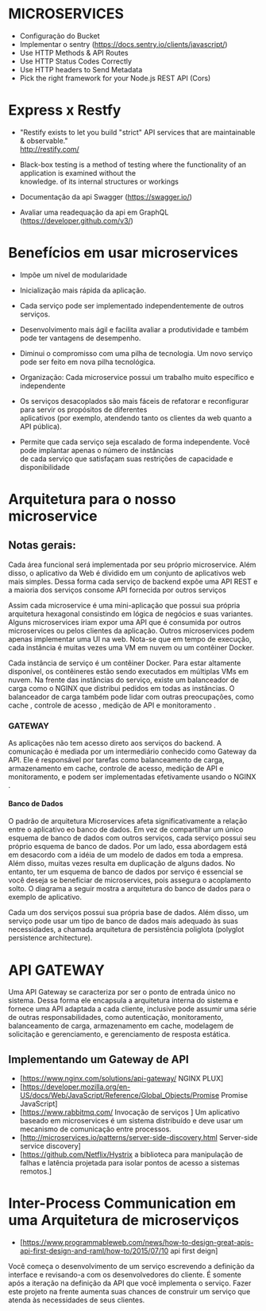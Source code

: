 # MICROSERVICES

+ Configuração do Bucket
+ Implementar o sentry (https://docs.sentry.io/clients/javascript/)
+ Use HTTP Methods & API Routes
+ Use HTTP Status Codes Correctly
+ Use HTTP headers to Send Metadata
+ Pick the right framework for your Node.js REST API (Cors)

# Express x Restfy

+ "Restify exists to let you build "strict" API services that are maintainable & observable." <br />
 http://restify.com/

+ Black-box testing is a method of testing where the functionality of an application is examined without the <br /> knowledge. of its internal structures or workings

+ Documentação da api Swagger (https://swagger.io/)

+ Avaliar uma readequação da api em GraphQL (https://developer.github.com/v3/)

# Benefícios em usar microservices

+ Impõe um nível de modularidade

+ Inicialização mais rápida da aplicação.

+ Cada serviço pode ser implementado independentemente de outros serviços.

+ Desenvolvimento mais ágil e facilita avaliar a produtividade e também pode ter vantagens de desempenho.

+ Diminui o compromisso com uma pilha de tecnologia. Um novo serviço pode ser feito em nova pilha tecnológica.

+ Organização: Cada microservice possui um trabalho muito específico e independente

+ Os serviços desacoplados são mais fáceis de refatorar e reconfigurar para servir os propósitos de diferentes <br /> aplicativos (por exemplo, atendendo tanto os clientes da web quanto a API pública).

+ Permite que cada serviço seja escalado de forma independente. Você pode implantar apenas o número de instâncias <br /> de cada serviço que satisfaçam suas restrições de capacidade e disponibilidade

# Arquitetura para o nosso microservice

## Notas gerais:

Cada área funcional será implementada por seu próprio microservice. Além disso, o aplicativo da Web é dividido em um conjunto
de aplicativos web mais simples. Dessa forma cada serviço de backend expõe uma API REST e a maioria dos serviços consome API
fornecida por outros serviços

Assim cada microservice é uma mini-aplicação que possui sua própria arquitetura hexagonal consistindo em lógica de negócios e suas variantes.
Alguns microservices iriam expor uma API que é consumida por outros microservices ou pelos clientes da aplicação.
Outros microservices podem apenas implementar uma UI na web. Nota-se que em tempo de execução, cada instância é muitas vezes uma VM em nuvem ou um contêiner Docker.

Cada instância de serviço é um contêiner Docker. Para estar altamente disponível, os contêineres estão sendo executados em múltiplas VMs em nuvem.
Na frente das instâncias do serviço, existe um balanceador de carga como o NGINX que distribui pedidos em todas as instâncias.
O balanceador de carga também pode lidar com outras preocupações, como cache , controle de acesso , medição de API e monitoramento .

### GATEWAY

 As aplicações não tem acesso direto aos serviços do backend. A comunicação é mediada por um intermediário conhecido como
 Gateway da API. Ele é responsável por tarefas como balanceamento de carga, armazenamento em cache, controle de acesso, medição de API
 e monitoramento, e podem ser implementadas efetivamente usando o NGINX .

#### Banco de Dados

O padrão de arquitetura Microservices afeta significativamente a relação entre o aplicativo eo banco de dados. Em vez de compartilhar um único esquema de banco de dados com outros serviços, cada serviço possui seu próprio esquema de banco de dados. Por um lado, essa abordagem está em desacordo com a idéia de um modelo de dados em toda a empresa. Além disso, muitas vezes resulta em duplicação de alguns dados. No entanto, ter um esquema de banco de dados por serviço é essencial se você deseja se beneficiar de microservices, pois assegura o acoplamento solto. O diagrama a seguir mostra a arquitetura do banco de dados para o exemplo de aplicativo.

Cada um dos serviços possui sua própria base de dados. Além disso, um serviço pode usar um tipo de banco de dados mais adequado às suas necessidades, a chamada arquitetura de persistência poliglota (polyglot persistence architecture).

# API GATEWAY

Uma API Gateway se caracteriza por ser o ponto de entrada único no sistema. Dessa forma ele encapsula a arquitetura interna do sistema e fornece uma API adaptada a cada cliente, inclusive pode assumir uma série de outras responsabilidades, como autenticação, monitoramento, balanceamento de carga, armazenamento em cache, modelagem de solicitação e gerenciamento, e gerenciamento de resposta estática.

## Implementando um Gateway de API

+ [https://www.nginx.com/solutions/api-gateway/ NGINX PLUX]
+ [https://developer.mozilla.org/en-US/docs/Web/JavaScript/Reference/Global_Objects/Promise Promise JavaScript]
+ [https://www.rabbitmq.com/ Invocação de serviços ] Um aplicativo baseado em microservices é um sistema distribuído e deve usar um mecanismo de comunicação entre processos.
+ [http://microservices.io/patterns/server-side-discovery.html Server-side service discovery]
+ [https://github.com/Netflix/Hystrix a biblioteca para manipulação de falhas e latência projetada para isolar pontos de acesso a sistemas remotos.]

# Inter-Process Communication em uma Arquitetura de microserviços

+ [https://www.programmableweb.com/news/how-to-design-great-apis-api-first-design-and-raml/how-to/2015/07/10 api first deign]

Você começa o desenvolvimento de um serviço escrevendo a definição da interface e revisando-a com os desenvolvedores do cliente. É somente após a iteração na definição da API que você implementa o serviço. Fazer este projeto na frente aumenta suas chances de construir um serviço que atenda às necessidades de seus clientes.